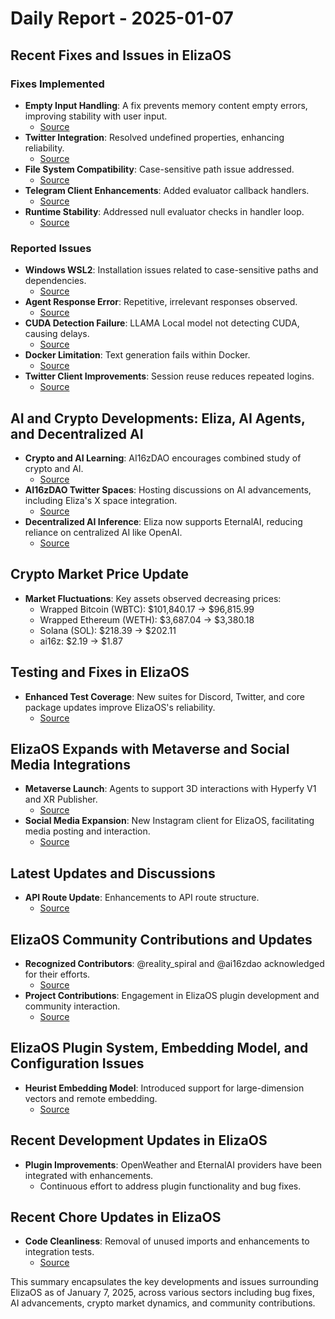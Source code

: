 # Daily Report - 2025-01-07

## Recent Fixes and Issues in ElizaOS

### Fixes Implemented

- **Empty Input Handling**: A fix prevents memory content empty errors, improving stability with user input.
  - [Source](https://github.com/elizaOS/eliza/pull/1919)
- **Twitter Integration**: Resolved undefined properties, enhancing reliability.
  - [Source](https://github.com/elizaOS/eliza/pull/1905)
- **File System Compatibility**: Case-sensitive path issue addressed.
  - [Source](https://github.com/elizaOS/eliza/pull/1892)
- **Telegram Client Enhancements**: Added evaluator callback handlers.
  - [Source](https://github.com/elizaOS/eliza/pull/1908)
- **Runtime Stability**: Addressed null evaluator checks in handler loop.
  - [Source](https://github.com/elizaOS/eliza/pull/1918)

### Reported Issues

- **Windows WSL2**: Installation issues related to case-sensitive paths and dependencies.
  - [Source](https://github.com/elizaOS/eliza/issues/1897)
- **Agent Response Error**: Repetitive, irrelevant responses observed.
  - [Source](https://github.com/elizaOS/eliza/issues/1900)
- **CUDA Detection Failure**: LLAMA Local model not detecting CUDA, causing delays.
  - [Source](https://github.com/elizaOS/eliza/issues/1926)
- **Docker Limitation**: Text generation fails within Docker.
  - [Source](https://github.com/elizaOS/eliza/issues/1925)
- **Twitter Client Improvements**: Session reuse reduces repeated logins.
  - [Source](https://github.com/elizaOS/eliza/pull/1974)

## AI and Crypto Developments: Eliza, AI Agents, and Decentralized AI

- **Crypto and AI Learning**: AI16zDAO encourages combined study of crypto and AI.
  - [Source](https://twitter.com/ai16zdao/status/1876715380044869721)
- **AI16zDAO Twitter Spaces**: Hosting discussions on AI advancements, including Eliza's X space integration.
  - [Source](https://twitter.com/ai16zdao/status/1876520926176796692)
- **Decentralized AI Inference**: Eliza now supports EternalAI, reducing reliance on centralized AI like OpenAI.
  - [Source](https://github.com/elizaOS/eliza/pull/1948)

## Crypto Market Price Update

- **Market Fluctuations**: Key assets observed decreasing prices:
  - Wrapped Bitcoin (WBTC): $101,840.17 → $96,815.99
  - Wrapped Ethereum (WETH): $3,687.04 → $3,380.18
  - Solana (SOL): $218.39 → $202.11
  - ai16z: $2.19 → $1.87

## Testing and Fixes in ElizaOS

- **Enhanced Test Coverage**: New suites for Discord, Twitter, and core package updates improve ElizaOS's reliability.
  - [Source](https://github.com/elizaOS/eliza/pull/1927)

## ElizaOS Expands with Metaverse and Social Media Integrations

- **Metaverse Launch**: Agents to support 3D interactions with Hyperfy V1 and XR Publisher.
  - [Source](https://twitter.com/0xwitchy/status/1876619762182275074)
- **Social Media Expansion**: New Instagram client for ElizaOS, facilitating media posting and interaction.
  - [Source](https://github.com/elizaOS/eliza/pull/1964)

## Latest Updates and Discussions

- **API Route Update**: Enhancements to API route structure.
  - [Source](https://github.com/elizaOS/eliza/pull/1923)

## ElizaOS Community Contributions and Updates

- **Recognized Contributors**: @reality_spiral and @ai16zdao acknowledged for their efforts.
  - [Source](https://twitter.com/0xwitchy/status/1876665062108389770)
- **Project Contributions**: Engagement in ElizaOS plugin development and community interaction.
  - [Source](https://github.com/elizaOS/eliza/issues/1891)

## ElizaOS Plugin System, Embedding Model, and Configuration Issues

- **Heurist Embedding Model**: Introduced support for large-dimension vectors and remote embedding.
  - [Source](https://github.com/elizaOS/eliza/pull/1933)

## Recent Development Updates in ElizaOS

- **Plugin Improvements**: OpenWeather and EternalAI providers have been integrated with enhancements.
  - Continuous effort to address plugin functionality and bug fixes.

## Recent Chore Updates in ElizaOS

- **Code Cleanliness**: Removal of unused imports and enhancements to integration tests.
  - [Source](https://github.com/elizaOS/eliza/pull/1941)

This summary encapsulates the key developments and issues surrounding ElizaOS as of January 7, 2025, across various sectors including bug fixes, AI advancements, crypto market dynamics, and community contributions.
